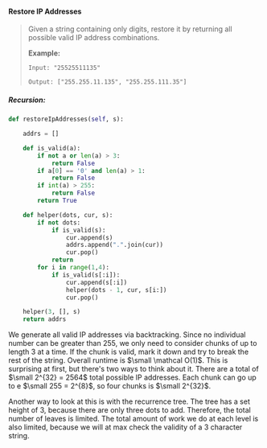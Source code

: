 #### Restore IP Addresses

> Given a string containing only digits, restore it by returning all possible valid IP address combinations.
>
> **Example:**
>
> ```
> Input: "25525511135"
>
> Output: ["255.255.11.135", "255.255.111.35"]
> ```

##### Recursion:

```py
def restoreIpAddresses(self, s):

    addrs = []

    def is_valid(a):
        if not a or len(a) > 3:
            return False
        if a[0] == '0' and len(a) > 1:
            return False
        if int(a) > 255:
            return False
        return True

    def helper(dots, cur, s):
        if not dots:
            if is_valid(s):
                cur.append(s)
                addrs.append(".".join(cur))
                cur.pop()
            return
        for i in range(1,4):
            if is_valid(s[:i]):
                cur.append(s[:i])
                helper(dots - 1, cur, s[i:])
                cur.pop()

    helper(3, [], s)
    return addrs
```

We generate all valid IP addresses via backtracking. Since no individual number can be greater than 255, we only need to consider chunks of up to length 3 at a time. If the chunk is valid, mark it down and try to break the rest of the string. Overall runtime is $\small \mathcal O(1)$. This is surprising at first, but there's two ways to think about it. There are a total of $\small 2^{32} = 2564$ total possible IP addresses. Each chunk can go up to e $\small 255 = 2^{8}$, so four chunks is $\small 2^{32}$.

Another way to look at this is with the recurrence tree. The tree has a set height of 3, because there are only three dots to add. Therefore, the total number of leaves is limited. The total amount of work we do at each level is also limited, because we will at max check the validity of a 3 character string.  

